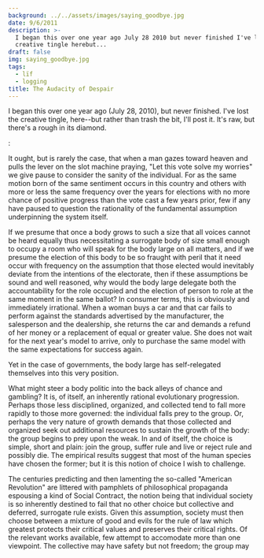 ```yaml
---
background: ../../assets/images/saying_goodbye.jpg
date: 9/6/2011
description: >-
  I began this over one year ago July 28 2010 but never finished I've lost the
  creative tingle herebut...
draft: false
img: saying_goodbye.jpg
tags:
  - lïf
  - logging
title: The Audacity of Despair
---
```


I began this over one year ago (July 28, 2010), but never finished. I've lost the creative tingle, here--but rather than trash the bit, I'll post it. It's raw, but there's a rough in its diamond.

:

It ought, but is rarely the case, that when a man gazes toward heaven and pulls the lever on the slot machine praying, "Let this vote solve my worries" we give pause to consider the sanity of the individual. For as the same motion born of the same sentiment occurs in this country and others with more or less the same frequency over the years for elections with no more chance of positive progress than the vote cast a few years prior, few if any have paused to question the rationality of the fundamental assumption underpinning the system itself.

If we presume that once a body grows to such a size that all voices cannot be heard equally thus necessitating a surrogate body of size small enough to occupy a room who will speak for the body large on all matters, and if we presume the election of this body to be so fraught with peril that it need occur with frequency on the assumption that those elected would inevitably deviate from the intentions of the electorate, then if these assumptions be sound and well reasoned, why would the body large delegate both the accountability for the role occupied and the election of person to role at the same moment in the same ballot? In consumer terms, this is obviously and immediately irrational. When a woman buys a car and that car fails to perform against the standards advertised by the manufacturer, the salesperson and the dealership, she returns the car and demands a refund of her money or a replacement of equal or greater value. She does not wait for the next year's model to arrive, only to purchase the same model with the same expectations for success again.

Yet in the case of governments, the body large has self-relegated themselves into this very position.

What might steer a body politic into the back alleys of chance and gambling? It is, of itself, an inherently rational evolutionary progression. Perhaps those less disciplined, organized, and collected tend to fall more rapidly to those more governed: the individual falls prey to the group. Or, perhaps the very nature of growth demands that those collected and organized seek out additional resources to sustain the growth of the body: the group begins to prey upon the weak. In and of itself, the choice is simple, short and plain: join the group, suffer rule and live or reject rule and possibly die. The empirical results suggest that most of the human species have chosen the former; but it is this notion of choice I wish to challenge.

The centuries predicting and then lamenting the so-called "American Revolution" are littered with pamphlets of philosophical propaganda espousing a kind of Social Contract, the notion being that individual society is so inherently destined to fail that no other choice but collective and deferred, surrogate rule exists. Given this assumption, society must then choose between a mixture of good and evils for the rule of law which greatest protects their critical values and preserves their critical rights. Of the relevant works available, few attempt to accomodate more than one viewpoint. The collective may have safety but not freedom; the group may
